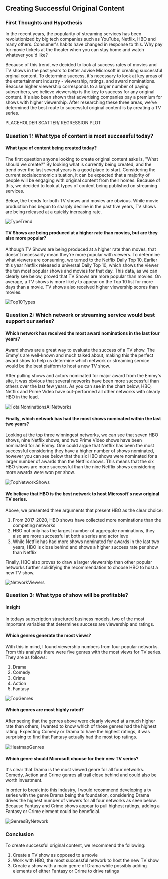 ## Creating Successful Original Content
### First Thoughts and Hypothesis

In the recent years, the popularity of streaming services has been revolutionized by big tech companies such as YouTube, Netflix, HBO and many others. Consumer's habits have changed in response to this. Why pay for movie tickets at the theater when you can stay home and watch whatever you'd like? 

Because of this trend, we decided to look at success rates of movies and TV shows in the past years to better advise Microsoft in creating successful orginal content. To determine success, it's necessary to look at key areas of the entertainment industry - viewership, ratings, and award nominations. Beacuse higher viewership corresponds to a larger number of paying subscribers, we believe viewership is the key to success for any original content. It's also been shown that advertising companies pay a premium for shows with higher viewership.
After researching these three areas, we've determined the best route to successful original content is by creating a TV series. 

PLACEHOLDER SCATTER/ REGRESSION PLOT


### Question 1: What type of content is most successful today? 
#### What type of content being created today? 

The first question anyone looking to create original content asks is, "What should we create?" By looking what is currently being created, and the trend over the last several years is a good place to start. Considering the current socialeconomic situation, it can be expected that a majority of people will be engaging with original content from their homes. Because of this, we decided to look at types of content being published on streaming services. 

Below, the trends for both TV shows and movies are obvious. While movie production has begun to sharply decline in the past five years, TV shows are being released at a quickly increasing rate. 

![TypeTrend](https://github.com/drrausch/dsc-phase-1-project-online/blob/dana_branch/Images/TypeTrend.png) 

#### TV Shows are being produced at a higher rate than movies, but are they also more popular? 

Although TV Shows are being produced at a higher rate than moves, that doesn't necessarily mean they're more popular with viewers. To determine what viewers are consuming, we turned to the Netflix Daily Top 10. Earlier this year Netflix released a universal Daily Top 10, which shows the viewer the ten most popular shows and movies for that day. This data, as we can clearly see below, proved that TV Shows are more popular than movies. On average, a TV shows is more likely to appear on the Top 10 list for more days than a movie. TV shows also received higher viewership scores than movies. 

![Top10Types](https://github.com/drrausch/dsc-phase-1-project-online/blob/dana_branch/Images/Top10Types.png)

### Question 2: Which network or streaming service would best support our series?   
#### Which network has received the most award nominations in the last four years? 

Award shows are a great way to evaluate the success of a TV show. The Emmy's are well-known and much talked about, making this the perfect award show to help us determine which network or streaming service would be the best platform to host a new TV show.

After pulling shows and actors nominated for major award from the Emmy's site, it was obvious that several networks have been more successful than others over the last few years. As you can see in the chart below, HBO, Netflix and Prime Video have out-performed all other networks with clearly HBO in the lead. 

![TotalNominationsAllNetworks](https://github.com/drrausch/dsc-phase-1-project-online/blob/dana_branch/Images/TotalNominationsAllNetworks.png)

#### Finally, which network has had the most shows nominated within the last two years? 

Looking at the top three winningest networks, we can see that seven HBO shows, nine Netflix shows, and two Prime Video shows have been nominated for an Emmy. One could argue that Netflix has been the most successful considering they have a higher number of shows nominated, however you can see below that the six HBO shows were nominated for a larger number of awards than the Netflix shows. This means that the six HBO shows are more successful than the nine Netflix shows considering more awards were won per show. 

![TopNetworkShows](https://github.com/drrausch/dsc-phase-1-project-online/blob/dana_branch/Images/TopNetworkShows.png)

#### We believe that HBO is the best network to host Microsoft's new original TV series.

Above, we presented three arguments that present HBO as the clear choice: 
1. From 2017-2020, HBO shows have collected more nominations than the competing networks 
2. HBO not only has the largest number of aggregate nominations, they also are more successful at both a series and actor leve 
3. While Netflix has had more shows nominated for awards in the last two years, HBO is close behind and shows a higher success rate per show than Netflix 

Finally, HBO also proves to draw a larger viewership than other popular networks further solidifying the recommendation to choose HBO to host a new TV show. 

![NetworkViewers](https://github.com/drrausch/dsc-phase-1-project-online/blob/dana_branch/Images/NetworkViews.png)

### Question 3: What type of show will be profitable? 
#### Insight

In todays subscription structured business models, two of the most important variables that determines success are viewership and ratings. 

#### Which genres generate the most views? 

With this in mind, I found viewership numbers from four popular networks. From this analysis there were five genres with the most views for TV series. They are as follows:

1. Drama
2. Comedy
3. Crime
4. Action
5. Fantasy

![TopGenres](https://github.com/drrausch/dsc-phase-1-project-online/blob/dana_branch/Images/TopGenres.png)

#### Which genres are most highly rated? 

After seeing that the genres above were clearly viewed at a much higher rate than others, I wanted to know which of those genres had the highest rating. Expecting Comedy or Drama to have the highest ratings, it was surprising to find that Fantasy actually had the most top ratings. 

![HeatmapGenres](https://github.com/drrausch/dsc-phase-1-project-online/blob/dana_branch/Images/HeatmapGenres.png)

#### Which genre should Microsoft choose for their new TV series? 

It's clear that Drama is the most viewed genre for all four networks. Comedy, Action and Crime genres all trail close behind and could also be worth investment. 

In order to break into this industry, I would recommend developing a tv series with the genre Drama being the foundation, considering Drama drives the highest number of viewers for all four networks as seen below. Because Fantasy and Crime shows appear to pull highest ratings, adding a Fantasy or Crime element could be beneficial. 

![GenresByNetwork](https://github.com/drrausch/dsc-phase-1-project-online/blob/dana_branch/Images/GenresByNetwork.png)

### Conclusion

To create successful original content, we recommend the following: 

1. Create a TV show as opposed to a movie 
2. Work with HBO, the most successful network to host the new TV show
3. Create a show with a main genre of Drama while possibly adding elements of either Fantasy or Crime to drive ratings 
